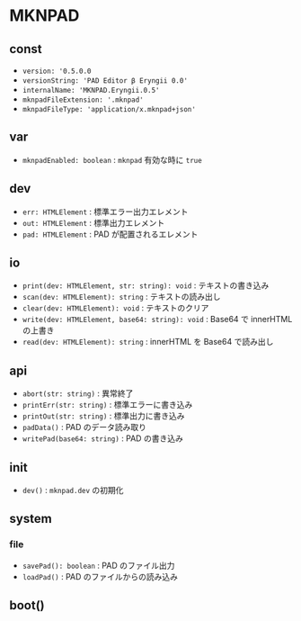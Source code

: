 # MKNPAD

## const
- `version: '0.5.0.0`
- `versionString: 'PAD Editor β Eryngii 0.0'`
- `internalName: 'MKNPAD.Eryngii.0.5'`
- `mknpadFileExtension: '.mknpad'`
- `mknpadFileType: 'application/x.mknpad+json'`

## var
- `mknpadEnabled: boolean` : `mknpad` 有効な時に `true`

## dev
- `err: HTMLElement` : 標準エラー出力エレメント
- `out: HTMLElement` : 標準出力エレメント
- `pad: HTMLElement` : PAD が配置されるエレメント

## io
- `print(dev: HTMLElement, str: string): void` : テキストの書き込み
- `scan(dev: HTMLElement): string` : テキストの読み出し
- `clear(dev: HTMLElement): void` : テキストのクリア
- `write(dev: HTMLElement, base64: string): void` : Base64 で innerHTML の上書き
- `read(dev: HTMLElement): string` : innerHTML を Base64 で読み出し

## api
- `abort(str: string)` : 異常終了
- `printErr(str: string)` : 標準エラーに書き込み
- `printOut(str: string)` : 標準出力に書き込み
- `padData()` : PAD のデータ読み取り
- `writePad(base64: string)` : PAD の書き込み

## init
- `dev()` : `mknpad.dev` の初期化

## system
### file
- `savePad(): boolean` : PAD のファイル出力
- `loadPad()` : PAD のファイルからの読み込み

## boot()
